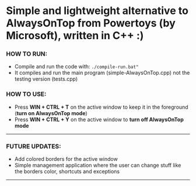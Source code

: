 # Simple and lightweight alternative to AlwaysOnTop from Powertoys (by Microsoft), written in C++ :)

### HOW TO RUN:
 - Compile and run the code with: `./compile-run.bat"`
 - It compiles and run the main program (simple-AlwaysOnTop.cpp) not the testing version (tests.cpp)

### HOW TO USE:
 - Press __WIN + CTRL + T__ on the active window to keep it in the foreground (__turn on AlwaysOnTop mode__)
 - Press __WIN + CTRL + Y__ on the active window to __turn off AlwaysOnTop mode__

---

### FUTURE UPDATES:
 - Add colored borders for the active window
 - Simple management application where the user can change stuff like the borders color, shortcuts and exceptions

---
